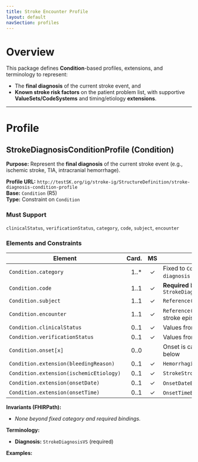 ```yaml
---
title: Stroke Encounter Profile
layout: default
navSection: profiles
---
```



# Overview

This package defines **Condition**-based profiles, extensions, and terminology to represent:
- The **final diagnosis** of the current stroke event, and
- **Known stroke risk factors** on the patient problem list,
with supportive **ValueSets/CodeSystems** and timing/etiology **extensions**.

---

# Profile

## StrokeDiagnosisConditionProfile (Condition)

**Purpose:** Represent the **final diagnosis** of the current stroke event (e.g., ischemic stroke, TIA, intracranial hemorrhage).

**Profile URL:** `http://testSK.org/ig/stroke-ig/StructureDefinition/stroke-diagnosis-condition-profile`  
**Base:** `Condition` (R5)  
**Type:** Constraint on `Condition`

### Must Support
`clinicalStatus`, `verificationStatus`, `category`, `code`, `subject`, `encounter`

### Elements and Constraints

| Element | Card. | MS | Binding/Notes |
|---|---:|:---:|---|
| `Condition.category` | 1..* | ✓ | Fixed to `CondCat#encounter-diagnosis` (*Encounter Diagnosis*) |
| `Condition.code` | 1..1 | ✓ | **Required** binding to `StrokeDiagnosisVS` |
| `Condition.subject` | 1..1 | ✓ | `Reference(Patient)` |
| `Condition.encounter` | 1..1 | ✓ | `Reference(Encounter)` — links to the stroke episode |
| `Condition.clinicalStatus` | 0..1 | ✓ | Values from `ClinicalStatusCondCS` |
| `Condition.verificationStatus` | 0..1 | ✓ | Values from `CondVerStatus` |
| `Condition.onset[x]` | 0..0 |  | Onset is captured via extensions below |
| `Condition.extension(bleedingReason)` | 0..1 | ✓ | `HemorrhagicStrokeBleedingReasonExt` |
| `Condition.extension(ischemicEtiology)` | 0..1 | ✓ | `StrokeStrokeEtiologyExt` |
| `Condition.extension(onsetDate)` | 0..1 | ✓ | `OnsetDateExt` (`date`) |
| `Condition.extension(onsetTime)` | 0..1 | ✓ | `OnsetTimeExt` (`time`) |

**Invariants (FHIRPath):**
- *None beyond fixed category and required bindings.*

**Terminology:**
- **Diagnosis:** `StrokeDiagnosisVS` (required)

**Examples:**
